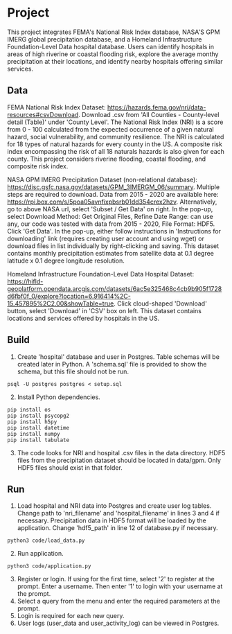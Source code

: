 # Project

This project integrates FEMA's National Risk Index database, NASA'S GPM IMERG global precipitation database, and a Homeland Infrastructure Foundation-Level Data hospital database. Users can identify hospitals in areas of high riverine or coastal flooding risk, explore the average monthy precipitation at their locations, and identify nearby hospitals offering similar services.

## Data

FEMA National Risk Index Dataset: https://hazards.fema.gov/nri/data-resources#csvDownload. Download .csv from 'All Counties - County-level detail (Table)' under 'County Level'. The National Risk Index (NRI) is a score from 0 - 100 calculated from the expected occurrence of a given natural hazard, social vulnerability, and community resilience. The NRI is calculated for 18 types of natural hazards for every county in the US. A composite risk index encompassing the risk of all 18 naturals hazards is also given for each county. This project considers riverine flooding, coastal flooding, and composite risk index.

NASA GPM IMERG Precipitation Dataset (non-relational database): https://disc.gsfc.nasa.gov/datasets/GPM_3IMERGM_06/summary. Multiple steps are required to download. Data from 2015 - 2020 are available here: https://rpi.box.com/s/5poa05avnfixpbsrb01dd354crex2hzv. Alternatively, go to above NASA url, select 'Subset / Get Data' on right. In the pop-up, select Download Method: Get Original Files, Refine Date Range: can use any, our code was tested with data from 2015 - 2020, File Format: HDF5. Click 'Get Data'. In the pop-up, either follow instructions in 'Instructions for downloading' link (requires creating user account and using wget) or download files in list individually by right-clicking and saving. This dataset contains monthly precipitation estimates from satellite data at 0.1 degree latitude x 0.1 degree longitude resolution.

Homeland Infrastructure Foundation-Level Data Hospital Dataset: https://hifld-geoplatform.opendata.arcgis.com/datasets/6ac5e325468c4cb9b905f1728d6fbf0f_0/explore?location=6.916414%2C-15.457895%2C2.00&showTable=true. Click cloud-shaped 'Download' button, select 'Download' in 'CSV' box on left. This dataset contains locations and services offered by hospitals in the US.

## Build

1. Create 'hospital' database and user in Postgres. Table schemas will be created later in Python. A 'schema.sql' file is provided to show the schema, but this file should not be run.
```
psql -U postgres postgres < setup.sql
```
2. Install Python dependencies.
```
pip install os
pip install psycopg2
pip install h5py
pip install datetime
pip install numpy
pip install tabulate
```
3. The code looks for NRI and hospital .csv files in the data directory. HDF5 files from the precipitation dataset should be located in data/gpm. Only HDF5 files should exist in that folder.

## Run

1. Load hospital and NRI data into Postgres and create user log tables. Change path to 'nri_filename' and 'hospital_filename' in lines 3 and 4 if necessary. Precipitation data in HDF5 format will be loaded by the application. Change 'hdf5_path' in line 12 of database.py if necessary.
```
python3 code/load_data.py
```
2. Run application. 
```
python3 code/application.py
```
3. Register or login. If using for the first time, select '2' to register at the prompt. Enter a username. Then enter '1' to login with your username at the prompt.
4. Select a query from the menu and enter the required parameters at the prompt.
5. Login is required for each new query.
6. User logs (user_data and user_activity_log) can be viewed in Postgres.
